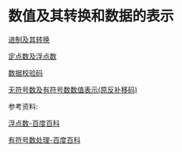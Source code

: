 # 数值及其转换和数据的表示

[进制及其转换](进制及其转换.md)

[定点数及浮点数](定点数及浮点数.md)

[数据校验码](数据校验码.md)

[无符号数及有符号数数值表示(原反补移码)](无符号数及有符号数数值表示(原反补移码).md)

参考资料:

[浮点数-百度百科](https://baike.baidu.com/item/浮点数)

[有符号数处理-百度百科](https://baike.baidu.com/item/有符号数处理)




